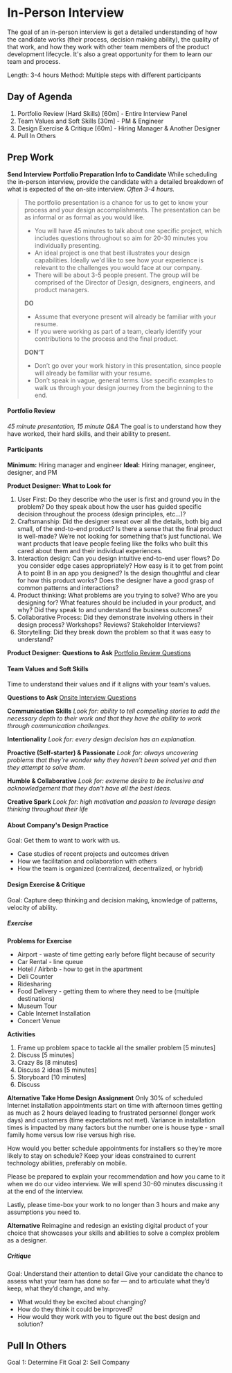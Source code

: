 # In-Person Interview
The goal of an in-person interview is get a detailed understanding of how the candidate works (their process, decision making ability), the quality of that work, and how they work with other team members of the product development lifecycle. It's also a great opportunity for them to learn our team and process.

Length: 3-4 hours
Method: Multiple steps with different participants

## Day of Agenda
1. Portfolio Review (Hard Skills) [60m] - Entire Interview Panel
2. Team Values and Soft Skills [30m] - PM & Engineer
3. Design Exercise & Critique [60m] - Hiring Manager & Another Designer
4. Pull In Others


## Prep Work

**Send Interview Portfolio Preparation Info to Candidate**
While scheduling the in-person interview, provide the candidate with a detailed breakdown of what is expected of the on-site interview. *Often 3-4 hours.*

>The portfolio presentation is a chance for us to get to know your process and your design accomplishments. The presentation can be as informal or as formal as you would like.
>- You will have 45 minutes to talk about one specific project, which includes questions throughout so aim for 20-30 minutes you individually presenting.
>- An ideal project is one that best illustrates your design capabilities. Ideally we'd like to see how your experience is relevant to the challenges you would face at our company. 
>- There will be about 3-5 people present.  The group will be comprised of the Director of Design, designers, engineers, and product managers.
>	
>**DO**
>- Assume that everyone present will already be familiar with your resume.
>- If you were working as part of a team, clearly identify your contributions to the process and the final product.
> 
>**DON’T**
>- Don’t go over your work history in this presentation, since people will already be familiar with your resume.
>- Don’t speak in vague, general terms. Use specific examples to walk us through your design journey from the beginning to the end.




#### Portfolio Review
*45 minute presentation, 15 minute Q&A*
The goal is to understand how they have worked, their hard skills, and their ability to present.

#### Participants
**Minimum:** Hiring manager and engineer
**Ideal:** Hiring manager, engineer, designer, and PM

**Product Designer: What to Look for**
1. User First: Do they describe who the user is first and ground you in the problem? Do they speak about how the user has guided specific decision throughout the process (design principles, etc…)? 
2. Craftsmanship: Did the designer sweat over all the details, both big and small, of the end-to-end product? Is there a sense that the final product is well-made? We’re not looking for something that’s just functional. We want products that leave people feeling like the folks who built this cared about them and their individual experiences. 
3. Interaction design: Can you design intuitive end-to-end user flows? Do you consider edge cases appropriately? How easy is it to get from point A to point B in an app you designed? Is the design thoughtful and clear for how this product works? Does the designer have a good grasp of common patterns and interactions?
4. Product thinking: What problems are you trying to solve? Who are you designing for? What features should be included in your product, and why? Did they speak to and understand the business outcomes?
5. Collaborative Process: Did they demonstrate involving others in their design process? Workshops? Reviews? Stakeholder Interviews?
6. Storytelling: Did they break down the problem so that it was easy to understand?

**Product Designer: Questions to Ask**
[Portfolio Review Questions](https://airtable.com/shrQPAdL8UnFzf7CC)

#### Team Values and Soft Skills
Time to understand their values and if it aligns with your team's values. 

**Questions to Ask**
[Onsite Interview Questions](https://airtable.com/shreo1aazfzJekjxp)

**Communication Skills**
*Look for: ability to tell compelling stories to add the necessary depth to their work and that they have the ability to work through communication challenges.*

**Intentionality**
*Look for: every design decision has an explanation.*

**Proactive (Self-starter) & Passionate**
*Look for: always uncovering problems that they're wonder why they haven't been solved yet and then they attempt to solve them.*

**Humble & Collaborative**
*Look for: extreme desire to be inclusive and acknowledgement that they don't have all the best ideas.*

**Creative Spark**
*Look for: high motivation and passion to leverage design thinking throughout their life*


#### About Company's Design Practice
Goal: Get them to want to work with us.

- Case studies of recent projects and outcomes driven
- How we facilitation and collaboration with others
- How the team is organized (centralized, decentralized, or hybrid)

#### Design Exercise & Critique
Goal: Capture deep thinking and decision making, knowledge of patterns, velocity of ability.

##### Exercise
**Problems for Exercise**
- Airport - waste of time getting early before flight because of security
- Car Rental - line queue
- Hotel / Airbnb - how to get in the apartment
- Deli Counter
- Ridesharing
- Food Delivery - getting them to where they need to be (multiple destinations)
- Museum Tour
- Cable Internet Installation
- Concert Venue

**Activities**
1. Frame up problem space to tackle all the smaller problem [5 minutes]
2. Discuss [5 minutes]
3. Crazy 8s [8 minutes]
4. Discuss 2 ideas [5 minutes]
5. Storyboard [10 minutes]
6. Discuss 

**Alternative Take Home Design Assignment**
Only 30% of scheduled Internet installation appointments start on time with afternoon times getting as much as 2 hours delayed leading to frustrated personnel (longer work days) and customers (time expectations not met). Variance in installation times is impacted by many factors but the number one is house type - small family home versus low rise versus high rise.

How would you better schedule appointments for installers so they’re more likely to stay on schedule?
Keep your ideas constrained to current technology abilities, preferably on mobile.

Please be prepared to explain your recommendation and how you came to it when we do our video interview. We will spend 30-60 minutes discussing it at the end of the interview. 
	
Lastly, please time-box your work to no longer than 3 hours and make any assumptions you need to.

  **Alternative**
  Reimagine and redesign an existing digital product of your choice that showcases your skills and abilities to solve a complex problem as a designer.


##### Critique
Goal: Understand their attention to detail
Give your candidate the chance to assess what your team has done so far — and to articulate what they’d keep, what they’d change, and why.

- What would they be excited about changing? 
- How do they think it could be improved? 
- How would they work with you to figure out the best design and solution? 



## Pull In Others

Goal 1: Determine Fit
Goal 2: Sell Company